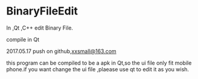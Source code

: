 # BinaryFileEdit
In ,Qt ,C++ edit Binary File.

compile in Qt

2017.05.17 push on github,xxsmall@163.com

this program can be compiled to be a apk in Qt,so the ui file only fit mobile phone.if you want change the ui file ,plaease use qt to edit it as you wish.
